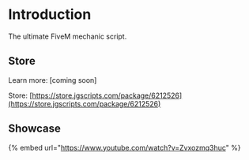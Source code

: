 # Introduction

The ultimate FiveM mechanic script.

## Store

Learn more: \[coming soon]&#x20;

Store: [https://store.jgscripts.com/package/6212526](https://store.jgscripts.com/package/6212526)

## Showcase

{% embed url="https://www.youtube.com/watch?v=Zvxozmq3huc" %}

